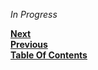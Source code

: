 *In Progress*

**[Next](/projects/Dodgeball-Uprising.md)**  
**[Previous](/projects/nextgen-modding/CrateIt.md)**  
**[Table Of Contents](/README.md)**
